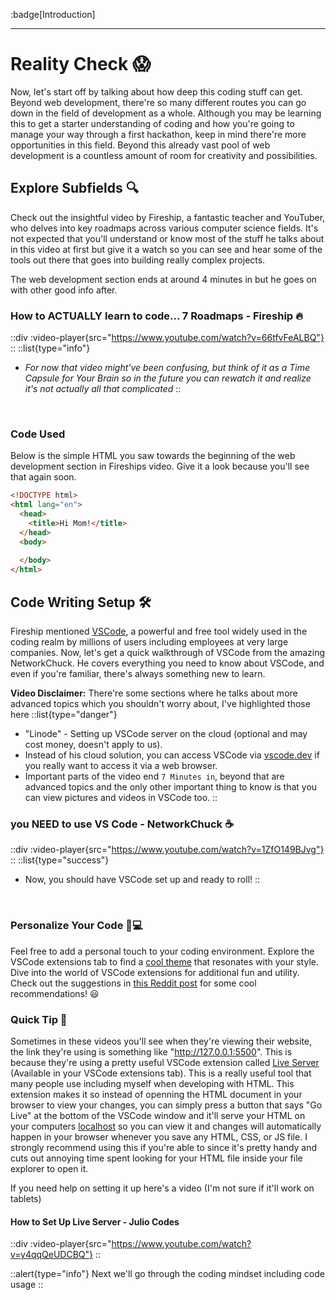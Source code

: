 :badge[Introduction]<br><hr>

# Reality Check 😱

Now, let's start off by talking about how deep this coding stuff can get. Beyond web development, there're so many different routes you can go down in the field of development as a whole. Although you may be learning this to get a starter understanding of coding and how you're going to manage your way through a first hackathon, keep in mind there're more opportunities in this field. Beyond this already vast pool of web development is a countless amount of room for creativity and possibilities.

## Explore Subfields 🔍
Check out the insightful video by Fireship, a fantastic teacher and YouTuber, who delves into key roadmaps across various computer science fields. It's not expected that you'll understand or know most of the stuff he talks about in this video at first but give it a watch so you can see and hear some of the tools out there that goes into building really complex projects.

The web development section ends at around 4 minutes in but he goes on with other good info after.
### How to ACTUALLY learn to code... 7 Roadmaps - Fireship 🔥
::div
  :video-player{src="https://www.youtube.com/watch?v=66tfvFeALBQ"}
::
::list{type="info"}
- *For now that video might've been confusing, but think of it as a Time Capsule for Your Brain so in the future you can rewatch it and realize it's not actually all that complicated*
::
<br>

### Code Used
Below is the simple HTML you saw towards the beginning of the web development section in Fireships video. Give it a look because you'll see that again soon.
```html [index.html]
<!DOCTYPE html>
<html lang="en">
  <head>
    <title>Hi Mom!</title>
  </head>
  <body>
    
  </body>
</html>
```


## Code Writing Setup 🛠️
Fireship mentioned [VSCode](https://code.visualstudio.com/), a powerful and free tool widely used in the coding realm by millions of users including employees at very large companies. Now, let's get a quick walkthrough of VSCode from the amazing NetworkChuck. He covers everything you need to know about VSCode, and even if you're familiar, there's always something new to learn.

**Video Disclaimer:**
There're some sections where he talks about more advanced topics which you shouldn't worry about, I've highlighted those here
::list{type="danger"}
- "Linode" - Setting up VSCode server on the cloud (optional and may cost money, doesn't apply to us).
- Instead of his cloud solution, you can access VSCode via [vscode.dev](https://vscode.dev) if you really want to access it via a web browser.
- Important parts of the video end `7 Minutes in`, beyond that are advanced topics and the only other important thing to know is that you can view pictures and videos in VSCode too.
::

### you NEED to use VS Code - NetworkChuck ☕
::div
  :video-player{src="https://www.youtube.com/watch?v=1ZfO149BJvg"}
::
::list{type="success"}
- Now, you should have VSCode set up and ready to roll!
::

<br>

### Personalize Your Code 🎨💻
Feel free to add a personal touch to your coding environment. Explore the VSCode extensions tab to find a [cool theme](https://www.linkedin.com/pulse/10-best-vscode-themes-2023-zamir-khotov/) that resonates with your style. Dive into the world of VSCode extensions for additional fun and utility. Check out the suggestions in [this Reddit post](https://www.reddit.com/r/vscode/comments/t3agix/extensions_that_do_nothing_but_are_cool/) for some cool recommendations! 😃

### Quick Tip 🔧
Sometimes in these videos you'll see when they're viewing their website, the link they're using is something like "http://127.0.0.1:5500". This is because they're using a pretty useful VSCode extension called [Live Server](https://marketplace.visualstudio.com/items?itemName=ritwickdey.LiveServer) (Available in your VSCode extensions tab). This is a really useful tool that many people use including myself when developing with HTML. This extension makes it so instead of openning the HTML document in your browser to view your changes, you can simply press a button that says "Go Live" at the bottom of the VSCode window and it'll serve your HTML on your computers [localhost](https://www.google.com/search?q=localhost) so you can view it and changes will automatically happen in your browser whenever you save any HTML, CSS, or JS file. I strongly recommend using this if you're able to since it's pretty handy and cuts out annoying time spent looking for your HTML file inside your file explorer to open it. 

If you need help on setting it up here's a video (I'm not sure if it'll work on tablets)
#### How to Set Up Live Server - Julio Codes
::div
  :video-player{src="https://www.youtube.com/watch?v=y4qqQeUDCBQ"}
::

::alert{type="info"}
Next we'll go through the coding mindset including code usage
::
